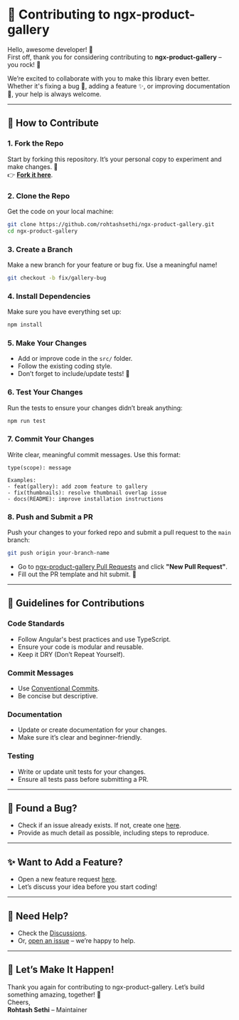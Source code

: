 
# 🤝 Contributing to ngx-product-gallery

Hello, awesome developer! 👋  
First off, thank you for considering contributing to **ngx-product-gallery** – you rock! 🤘

We’re excited to collaborate with you to make this library even better. Whether it's fixing a bug 🐛, adding a feature ✨, or improving documentation 📖, your help is always welcome.

---

## 🚀 How to Contribute
### 1. Fork the Repo
Start by forking this repository. It’s your personal copy to experiment and make changes. 🎨  
👉 **[Fork it here](https://github.com/rohtashsethi/ngx-product-gallery/fork)**.

### 2. Clone the Repo
Get the code on your local machine:
```bash
git clone https://github.com/rohtashsethi/ngx-product-gallery.git
cd ngx-product-gallery
```

### 3. Create a Branch
Make a new branch for your feature or bug fix. Use a meaningful name!
```bash
git checkout -b fix/gallery-bug
```

### 4. Install Dependencies
Make sure you have everything set up:
```bash
npm install
```

### 5. Make Your Changes
- Add or improve code in the `src/` folder.
- Follow the existing coding style.
- Don’t forget to include/update tests! 🚨

### 6. Test Your Changes
Run the tests to ensure your changes didn’t break anything:
```bash
npm run test
```

### 7. Commit Your Changes
Write clear, meaningful commit messages. Use this format:
```
type(scope): message

Examples:
- feat(gallery): add zoom feature to gallery
- fix(thumbnails): resolve thumbnail overlap issue
- docs(README): improve installation instructions
```

### 8. Push and Submit a PR
Push your changes to your forked repo and submit a pull request to the `main` branch:
```bash
git push origin your-branch-name
```
- Go to [ngx-product-gallery Pull Requests](https://github.com/rohtashsethi/ngx-product-gallery/pulls) and click **"New Pull Request"**.
- Fill out the PR template and hit submit. 🚀

---

## 👀 Guidelines for Contributions
### Code Standards
- Follow Angular's best practices and use TypeScript.
- Ensure your code is modular and reusable.
- Keep it DRY (Don’t Repeat Yourself).

### Commit Messages
- Use [Conventional Commits](https://www.conventionalcommits.org/).
- Be concise but descriptive.

### Documentation
- Update or create documentation for your changes.
- Make sure it’s clear and beginner-friendly.

### Testing
- Write or update unit tests for your changes.
- Ensure all tests pass before submitting a PR.

---

## 🐛 Found a Bug?
- Check if an issue already exists. If not, create one [here](https://github.com/rohtashsethi/ngx-product-gallery/issues).
- Provide as much detail as possible, including steps to reproduce.

---

## ✨ Want to Add a Feature?
- Open a new feature request [here](https://github.com/rohtashsethi/ngx-product-gallery/issues).
- Let’s discuss your idea before you start coding!

---

## 💬 Need Help?
- Check the [Discussions](https://github.com/rohtashsethi/ngx-product-gallery/discussions).
- Or, [open an issue](https://github.com/rohtashsethi/ngx-product-gallery/issues) – we’re happy to help.

---

## 🎉 Let’s Make It Happen!
Thank you again for contributing to ngx-product-gallery. Let’s build something amazing, together! 🌟  
Cheers,  
**Rohtash Sethi** – Maintainer  
